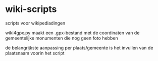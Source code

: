 # wiki-scripts
scripts voor wikipediadingen

wiki4gpx.py maakt een .gpx-bestand met de coordinaten van de gemeentelijke monumenten die nog geen foto hebben

de belangrijkste aanpassing per plaats/gemeente is het invullen van de plaatsnaam voorin het script

